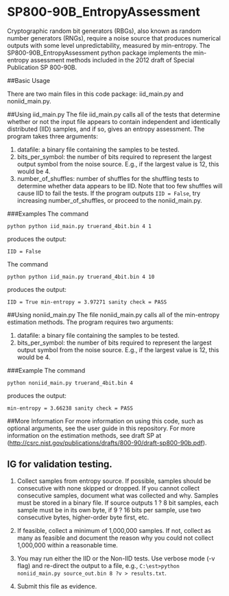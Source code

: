 # SP800-90B_EntropyAssessment

Cryptographic random bit generators (RBGs), also known as random number generators (RNGs), require a noise source that produces numerical outputs with some level unpredictability, measured by min-entropy. 
The SP800-90B_EntropyAssessment python package implements the min-entropy assessment methods included in the 2012 draft of Special Publication SP 800-90B.

##Basic Usage

There are two main files in this code package: iid_main.py and noniid_main.py. 

##Using iid_main.py
The file iid_main.py calls all of the tests that determine whether or not the input file appears to contain independent and identically distributed (IID) samples, and if so, gives an entropy assessment. 
The program takes three arguments: 
1. datafile: a binary file containing the samples to be tested.
2. bits_per_symbol: the number of bits required to represent the largest output symbol from the noise source. E.g., if the largest value is 12, this would be 4.
3. number_of_shuffles: number of shuffles for the shuffling tests to determine whether data appears to be IID. Note that too few shuffles will cause IID to fail the tests.
If the program outputs `IID = False`, try increasing number_of_shuffles, or proceed to the noniid_main.py.

###Examples
The command

`python python iid_main.py truerand_4bit.bin 4 1`

produces the output:

`IID = False`

The command

`python python iid_main.py truerand_4bit.bin 4 10`

produces the output:

`IID = True
min-entropy = 3.97271
sanity check = PASS`

##Using noniid_main.py
The file noniid_main.py calls all of the min-entropy estimation methods. The program requires two arguments:
1. datafile: a binary file containing the samples to be tested.
2. bits_per_symbol: the number of bits required to represent the largest output symbol from the noise source. E.g., if the largest value is 12, this would be 4.

###Example
The command

`python noniid_main.py truerand_4bit.bin 4`

produces the output:

`min-entropy = 3.66238
sanity check = PASS`


##More Information
For more information on using this code, such as optional arguments, see the user guide in this repository.
For more information on the estimation methods, see draft SP at (http://csrc.nist.gov/publications/drafts/800-90/draft-sp800-90b.pdf). 
 
## IG for validation testing.
1.	Collect samples from entropy source.  If possible, samples should be consecutive with none skipped or dropped.  If you cannot collect consecutive samples, document what was collected and why.  Samples must be stored in a binary file.  If source outputs 1 ? 8 bit samples, each sample must be in its own byte, if 9 ? 16 bits per sample, use two consecutive bytes, higher-order byte first, etc.2.	If feasible, collect a minimum of 1,000,000 samples.  If not, collect as many as feasible and document the reason why you could not collect 1,000,000 within a reasonable time.3.	You may run either the IID or the Non-IID tests.  Use verbose mode (-v flag) and re-direct the output to a file, e.g., `C:\est>python noniid_main.py source_out.bin 8 ?v > results.txt`.4.	Submit this file as evidence.
